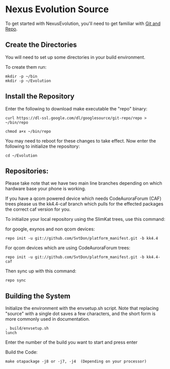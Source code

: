Nexus Evolution Source
===================
To get started with NexusEvolution, you'll need to get
familiar with [Git and Repo](http://source.android.com/source/version-control.html).

Create the Directories
----------------------

You will need to set up some directories in your build environment.

To create them run:

    mkdir -p ~/bin
    mkdir -p ~/Evolution

Install the Repository
----------------------

Enter the following to download make executable the "repo" binary:

    curl https://dl-ssl.google.com/dl/googlesource/git-repo/repo > ~/bin/repo

    chmod a+x ~/bin/repo

You may need to reboot for these changes to take effect. 
Now enter the following to initialize the repository:

    cd ~/Evolution

Repositories:
---------------

Please take note that we have two main line branches depending on
which hardware base your phone is working.

If you have a qcom powered device which needs CodeAuroraForum (CAF)
trees please us the kk4.4-caf branch which pulls for the effected packages
the correct caf version for you.

To initialize your local repository using the SlimKat trees, use this command:


for google, exynos and non qcom devices:

	repo init -u git://github.com/SvtDon/platform_manifest.git -b kk4.4
    
For qcom devices which are using CodeAuroraForum trees:

	repo init -u git://github.com/SvtDon/platform_manifest.git -b kk4.4-caf

Then sync up with this command:

    repo sync

Building the System
---------------

Initialize the environment with the envsetup.sh script. Note that replacing "source" with a single dot saves a few characters, and the short form is more commonly used in documentation.

    . build/envsetup.sh
    lunch

Enter the number of the build you want to start and press enter

Build the Code:

    make otapackage -j8 or -j7, -j4  (Depending on your processor)

